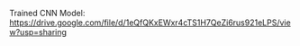 Trained CNN Model: https://drive.google.com/file/d/1eQfQKxEWxr4cTS1H7QeZi6rus921eLPS/view?usp=sharing
